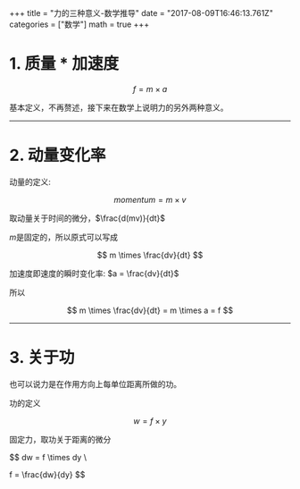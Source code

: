 +++
title = "力的三种意义-数学推导"
date = "2017-08-09T16:46:13.761Z"
categories = ["数学"]
math = true
+++

# 1. 质量 * 加速度

$$
f = m \times a 
$$

基本定义，不再赘述，接下来在数学上说明力的另外两种意义。

---

# 2. 动量变化率
动量的定义:

$$
momentum = m \times v
$$

取动量关于时间的微分，$\frac{d(mv)}{dt}$

$m$是固定的，所以原式可以写成

$$
m \times \frac{dv}{dt}
$$

加速度即速度的瞬时变化率: $a = \frac{dv}{dt}$

所以

$$
m \times \frac{dv}{dt} = m \times a = f
$$

---

# 3. 关于功

也可以说力是在作用方向上每单位距离所做的功。

功的定义

$$
w = f \times y
$$

固定力，取功关于距离的微分

$$
dw = f \times dy \\

f = \frac{dw}{dy}
$$

